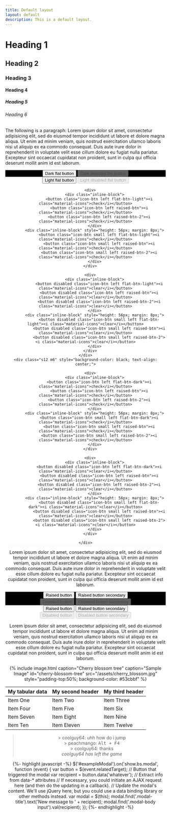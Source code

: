 ```yaml
---
title: Default layout
layout: default
description: This is a default layout.
---
```


# Heading 1
## Heading 2
### Heading 3
#### Heading 4
##### Heading 5
###### Heading 6

The following is a paragraph: Lorem ipsum dolor sit amet, consectetur adipisicing elit, sed do eiusmod tempor incididunt ut labore et dolore magna aliqua. Ut enim ad minim veniam, quis nostrud exercitation ullamco laboris nisi ut aliquip ex ea commodo consequat. Duis aute irure dolor in reprehenderit in voluptate velit esse cillum dolore eu fugiat nulla pariatur. Excepteur sint occaecat cupidatat non proident, sunt in culpa qui officia deserunt mollit anim id est laborum.

<div class="grid" style="text-align: center;">
    <div class="s6" style="background-color: black;">
        <button class="flat-btn-dark">Dark flat button</button>
        <button class="flat-btn-dark" disabled>Dark disabled flat button</button>
    </div>
    <div class="s6" style="background-color: white;">
        <button class="flat-btn-light">Light flat button</button>
        <button class="flat-btn-light" disabled>Light disabled flat button</button>
    </div>
    <div class="s12 m6" style="background-color: white; text-align: center;">

        <div>
            <div class="inline-block">
                <button class="icon-btn left flat-btn-light"><i class="material-icons">check</i></button>
                <button class="icon-btn left raised-btn"><i class="material-icons">check</i></button>
                <button class="icon-btn left raised-btn-2"><i class="material-icons">check</i></button>
            </div>
            <div class="inline-block" style="height: 56px; margin: 8px;">
                <button class="icon-btn small left flat-btn-light"><i class="material-icons">check</i></button>
                <button class="icon-btn small left raised-btn"><i class="material-icons">check</i></button>
                <button class="icon-btn small left raised-btn-2"><i class="material-icons">check</i></button>
            </div>
        </div>

        <div>
            <div class="inline-block">
                <button disabled class="icon-btn left flat-btn-light"><i class="material-icons">clear</i></button>
                <button disabled class="icon-btn left raised-btn"><i class="material-icons">clear</i></button>
                <button disabled class="icon-btn left raised-btn-2"><i class="material-icons">clear</i></button>
            </div>
            <div class="inline-block" style="height: 56px; margin: 8px;">
                <button disabled class="icon-btn small left flat-btn-light"><i class="material-icons">clear</i></button>
                <button disabled class="icon-btn small left raised-btn"><i class="material-icons">clear</i></button>
                <button disabled class="icon-btn small left raised-btn-2"><i class="material-icons">clear</i></button>
            </div>
        </div>
    </div>
    <div class="s12 m6" style="background-color: black; text-align: center;">

        <div>
            <div class="inline-block">
                <button class="icon-btn left flat-btn-dark"><i class="material-icons">check</i></button>
                <button class="icon-btn left raised-btn"><i class="material-icons">check</i></button>
                <button class="icon-btn left raised-btn-2"><i class="material-icons">check</i></button>
            </div>
            <div class="inline-block" style="height: 56px; margin: 8px;">
                <button class="icon-btn small left flat-btn-dark"><i class="material-icons">check</i></button>
                <button class="icon-btn small left raised-btn"><i class="material-icons">check</i></button>
                <button class="icon-btn small left raised-btn-2"><i class="material-icons">check</i></button>
            </div>
        </div>

        <div>
            <div class="inline-block">
                <button disabled class="icon-btn left flat-btn-dark"><i class="material-icons">clear</i></button>
                <button disabled class="icon-btn left raised-btn"><i class="material-icons">clear</i></button>
                <button disabled class="icon-btn left raised-btn-2"><i class="material-icons">clear</i></button>
            </div>
            <div class="inline-block" style="height: 56px; margin: 8px;">
                <button disabled class="icon-btn small left flat-btn-dark"><i class="material-icons">clear</i></button>
                <button disabled class="icon-btn small left raised-btn"><i class="material-icons">clear</i></button>
                <button disabled class="icon-btn small left raised-btn-2"><i class="material-icons">clear</i></button>
            </div>
        </div>

    </div>
</div>



Lorem ipsum dolor sit amet, consectetur adipisicing elit, sed do eiusmod tempor incididunt ut labore et dolore magna aliqua. Ut enim ad minim veniam, quis nostrud exercitation ullamco laboris nisi ut aliquip ex ea commodo consequat. Duis aute irure dolor in reprehenderit in voluptate velit esse cillum dolore eu fugiat nulla pariatur. Excepteur sint occaecat cupidatat non proident, sunt in culpa qui officia deserunt mollit anim id est laborum.

<div class="grid" style="text-align: center">
    <div class="s6" style="background-color: black;">
        <button class="raised-btn">Raised button</button>
        <button class="raised-btn-2">Raised button secondary</button><br>
        <button class="raised-btn" disabled>Disabled button</button>
        <button class="raised-btn-2" disabled>Disabled button secondary</button>
    </div>
    <div class="s6" style="background-color: white;">
        <button class="raised-btn">Raised button</button>
        <button class="raised-btn-2">Raised button secondary</button><br>
        <button class="raised-btn" disabled>Disabled button</button>
        <button class="raised-btn-2" disabled>Disabled button secondary</button>
    </div>
</div>



Lorem ipsum dolor sit amet, consectetur adipisicing elit, sed do eiusmod tempor incididunt ut labore et dolore magna aliqua. Ut enim ad minim veniam, quis nostrud exercitation ullamco laboris nisi ut aliquip ex ea commodo consequat. Duis aute irure dolor in reprehenderit in voluptate velit esse cillum dolore eu fugiat nulla pariatur. Excepteur sint occaecat cupidatat non proident, sunt in culpa qui officia deserunt mollit anim id est laborum.


{% include image.html
    caption="Cherry blossom tree"
    caption="Sample Image"
    id="cherry-blossom-tree"
    src="/assets/cherry_blossom.jpg"
    style="padding-top:50%; background-color: #53cbbf" %}


| My tabular data | My second header     | My third header |
| :-------------- | :------------------- | :-------------- |
| Item One        | Item Two             | Item Three      |
| Item Four       | Item Five            | Item Six        |
| Item Seven      | Item Eight           | Item Nine       |
| Item Ten        | Item Eleven          | Item Twelve     |


<blockquote>
    &gt; coolguy64: uhh how do i jump<br>
    &gt; peachmango: <kbd>Alt + F4</kbd><br>
    &gt; coolguy64: thanks<br>
    <em>coolguy64 has left the game</em>
</blockquote>


<link rel="stylesheet" href="/styles/syntax.css">

{%- highlight javascript -%}
$('#exampleModal').on('show.bs.modal', function (event) {
    var button = $(event.relatedTarget); // Button that triggered the modal
    var recipient = button.data('whatever'); // Extract info from data-* attributes
    // If necessary, you could initiate an AJAX request here (and then do the updating in a callback).
    // Update the modal's content. We'll use jQuery here, but you could use a data binding library or other methods instead.
    var modal = $(this);
    modal.find('.modal-title').text('New message to ' + recipient);
    modal.find('.modal-body input').val(recipient);
});
{%- endhighlight -%}
